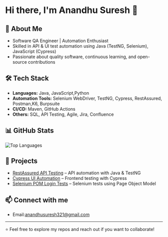 # Hi there, I'm Anandhu Suresh 👋

## 🚀 About Me
- Software QA Engineer | Automation Enthusiast  
- Skilled in API & UI test automation using Java (TestNG, Selenium), JavaScript (Cypress)  
- Passionate about quality software, continuous learning, and open-source contributions  


## 🛠️ Tech Stack
- **Languages:** Java, JavaScript,Python 
- **Automation Tools:** Selenium WebDriver, TestNG, Cypress, RestAssured, Postman,K6, Burpsuite
- **CI/CD:** Maven, GitHub Actions  
- **Others:** SQL, API Testing, Agile, Jira, Confluence

## 📊 GitHub Stats

![Top Languages](https://github-readme-stats.vercel.app/api/top-langs/?username=imanandhu&layout=compact&theme=radical)

## 📂 Projects
- [RestAssured API Testing](https://github.com/imanandhu/restassured-api-testing) – API automation with Java & TestNG  
- [Cypress UI Automation](https://github.com/imanandhu/cypress-ui-automation) – Frontend testing with Cypress  
- [Selenium POM Login Tests](https://github.com/imanandhu/selenium-pom-login-tests) – Selenium tests using Page Object Model  

## 📫 Connect with me
- Email:anandhusuresh321@gmail.com  

---

⭐️ Feel free to explore my repos and reach out if you want to collaborate!
